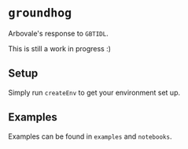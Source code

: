 # `groundhog`

Arbovale's response to `GBTIDL`.

This is still a work in progress :)


## Setup

Simply run `createEnv` to get your environment set up.


## Examples

Examples can be found in `examples` and `notebooks`.
